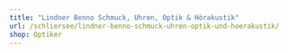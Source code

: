 ```yaml
---
title: "Lindner Benno Schmuck, Uhren, Optik & Hörakustik"
url: /schliersee/lindner-benno-schmuck-uhren-optik-und-hoerakustik/
shop: Optiker
---
```

